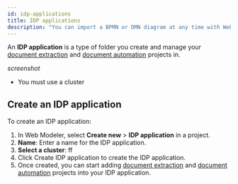 ```yaml
---
id: idp-applications
title: IDP applications
description: "You can import a BPMN or DMN diagram at any time with Web Modeler."
---
```


An **IDP application** is a type of folder you create and manage your [document extraction](idp-document-extraction.md) and [document automation](idp-document-automation.md) projects in.

_screenshot_

- You must use a cluster

## Create an IDP application

To create an IDP application:

1. In Web Modeler, select **Create new** > **IDP application** in a project.
1. **Name**: Enter a name for the IDP application.
1. **Select a cluster**: ff
1. Click Create IDP application to create the IDP application.
1. Once created, you can start adding [document extraction](idp-document-extraction.md) and [document automation](idp-document-automation.md) projects into your IDP application.
